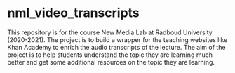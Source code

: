 # nml_video_transcripts

This repository is for the course New Media Lab at Radboud University (2020-2021). 
The project is to build a wrapper for the teaching websites like Khan Academy to enrich the audio transcripts of the 
lecture. The aim of the project is to help students understand the topic they are learning much better and get some 
additional resources on the topic they are learning.